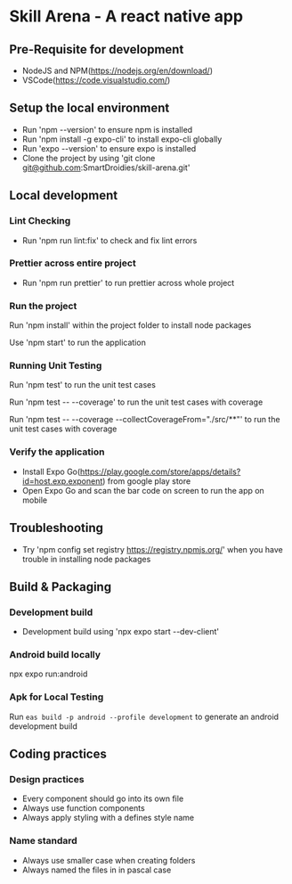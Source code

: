 # Skill Arena - A react native app

## Pre-Requisite for development

- NodeJS and NPM(https://nodejs.org/en/download/)
- VSCode(https://code.visualstudio.com/)
  
## Setup the local environment

- Run 'npm --version' to ensure npm is installed
- Run 'npm install -g expo-cli' to install expo-cli globally
- Run 'expo --version' to ensure expo is installed
- Clone the project by using 'git clone git@github.com:SmartDroidies/skill-arena.git'

## Local development

### Lint Checking

- Run 'npm run lint:fix' to check and fix lint errors

### Prettier across entire project

- Run 'npm run prettier' to run prettier across whole project

### Run the project

Run 'npm install' within the project folder to install node packages

Use 'npm start' to run the application

### Running Unit Testing

Run 'npm test' to run the unit test cases

Run 'npm test -- --coverage' to run the unit test cases with coverage  

Run 'npm test -- --coverage --collectCoverageFrom="./src/**"' to run the unit test cases with coverage  

### Verify the application

- Install Expo Go(https://play.google.com/store/apps/details?id=host.exp.exponent) from google play store
- Open Expo Go and scan the bar code on screen to run the app on mobile

## Troubleshooting

- Try 'npm config set registry https://registry.npmjs.org/' when you have trouble in installing node packages

## Build & Packaging

### Development build 

- Development build using 'npx expo start --dev-client'

### Android build locally

npx expo run:android

### Apk for Local Testing

Run ```eas build -p android --profile development``` to generate an android development build

## Coding practices

### Design practices

- Every component should go into its own file
- Always use function components
- Always apply styling with a defines style name
  
### Name standard

- Always use smaller case when creating folders
- Always named the files in in pascal case
